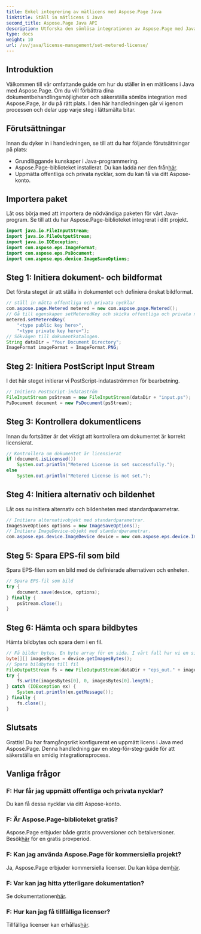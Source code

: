 ```yaml
---
title: Enkel integrering av mätlicens med Aspose.Page Java
linktitle: Ställ in mätlicens i Java
second_title: Aspose.Page Java API
description: Utforska den sömlösa integrationen av Aspose.Page med Java. Konfigurera mätlicenser utan ansträngning och förbättra dina dokumentbehandlingsmöjligheter.
type: docs
weight: 10
url: /sv/java/license-management/set-metered-license/
---
```

## Introduktion
Välkommen till vår omfattande guide om hur du ställer in en mätlicens i Java med Aspose.Page. Om du vill förbättra dina dokumentbehandlingsmöjligheter och säkerställa sömlös integration med Aspose.Page, är du på rätt plats. I den här handledningen går vi igenom processen och delar upp varje steg i lättsmälta bitar.
## Förutsättningar
Innan du dyker in i handledningen, se till att du har följande förutsättningar på plats:
- Grundläggande kunskaper i Java-programmering.
-  Aspose.Page-biblioteket installerat. Du kan ladda ner den från[här](https://releases.aspose.com/page/java/).
- Uppmätta offentliga och privata nycklar, som du kan få via ditt Aspose-konto.
## Importera paket
Låt oss börja med att importera de nödvändiga paketen för vårt Java-program. Se till att du har Aspose.Page-biblioteket integrerat i ditt projekt.
```java
import java.io.FileInputStream;
import java.io.FileOutputStream;
import java.io.IOException;
import com.aspose.eps.ImageFormat;
import com.aspose.eps.PsDocument;
import com.aspose.eps.device.ImageSaveOptions;

```
## Steg 1: Initiera dokument- och bildformat
Det första steget är att ställa in dokumentet och definiera önskat bildformat.
```java
// ställ in mätta offentliga och privata nycklar
com.aspose.page.Metered metered = new com.aspose.page.Metered();
// Gå till egenskapen setMeteredKey och skicka offentliga och privata nycklar som parametrar
metered.setMeteredKey(
    "<type public key here>",
    "<type private key here>");
// Sökvägen till dokumentkatalogen.
String dataDir = "Your Document Directory";
ImageFormat imageFormat = ImageFormat.PNG;
```
## Steg 2: Initiera PostScript Input Stream
I det här steget initierar vi PostScript-indataströmmen för bearbetning.
```java
// Initiera PostScript-indataström
FileInputStream psStream = new FileInputStream(dataDir + "input.ps");
PsDocument document = new PsDocument(psStream);
```
## Steg 3: Kontrollera dokumentlicens
Innan du fortsätter är det viktigt att kontrollera om dokumentet är korrekt licensierat.
```java
// Kontrollera om dokumentet är licensierat
if (document.isLicensed())
    System.out.println("Metered License is set successfully.");
else
    System.out.println("Metered License is not set.");
```
## Steg 4: Initiera alternativ och bildenhet
Låt oss nu initiera alternativ och bildenheten med standardparametrar.
```java
// Initiera alternativobjekt med standardparametrar.
ImageSaveOptions options = new ImageSaveOptions();
// Initiera ImageDevice-objekt med standardparametrar.
com.aspose.eps.device.ImageDevice device = new com.aspose.eps.device.ImageDevice();
```
## Steg 5: Spara EPS-fil som bild
Spara EPS-filen som en bild med de definierade alternativen och enheten.
```java
// Spara EPS-fil som bild
try {
    document.save(device, options);
} finally {
    psStream.close();
}
```
## Steg 6: Hämta och spara bildbytes
Hämta bildbytes och spara dem i en fil.
```java
// Få bilder bytes. En byte array för en sida. I vårt fall har vi en sida.
byte[][] imagesBytes = device.getImagesBytes();
// Spara bildbytes till fil
FileOutputStream fs = new FileOutputStream(dataDir + "eps_out." + imageFormat.toString().toLowerCase());
try {
    fs.write(imagesBytes[0], 0, imagesBytes[0].length);
} catch (IOException ex) {
    System.out.println(ex.getMessage());
} finally {
    fs.close();
}
```
## Slutsats
Grattis! Du har framgångsrikt konfigurerat en uppmätt licens i Java med Aspose.Page. Denna handledning gav en steg-för-steg-guide för att säkerställa en smidig integrationsprocess.
## Vanliga frågor
### F: Hur får jag uppmätt offentliga och privata nycklar?
Du kan få dessa nycklar via ditt Aspose-konto.
### F: Är Aspose.Page-biblioteket gratis?
 Aspose.Page erbjuder både gratis provversioner och betalversioner. Besök[här](https://releases.aspose.com/) för en gratis provperiod.
### F: Kan jag använda Aspose.Page för kommersiella projekt?
 Ja, Aspose.Page erbjuder kommersiella licenser. Du kan köpa dem[här](https://purchase.aspose.com/buy).
### F: Var kan jag hitta ytterligare dokumentation?
 Se dokumentationen[här](https://reference.aspose.com/page/java/).
### F: Hur kan jag få tillfälliga licenser?
 Tillfälliga licenser kan erhållas[här](https://purchase.aspose.com/temporary-license/).
